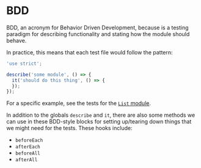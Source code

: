 # BDD

BDD, an acronym for Behavior Driven Development, because is a testing paradigm
for describing functionality and stating how the module should behave.

In practice, this means that each test file would follow the pattern:

```js
'use strict';

describe('some module', () => {
  it('should do this thing', () => {
  });
});
```

For a specific example, see the tests for the [`List` module](../src/bdd/__tests__/List-test.js).

In addition to the globals `describe` and `it`, there are also some methods we
can use in these BDD-style blocks for setting up/tearing down things that we
might need for the tests. These hooks include:

- `beforeEach`
- `afterEach`
- `beforeAll`
- `afterAll`
